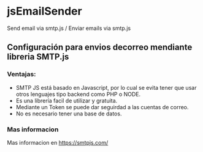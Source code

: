# jsEmailSender
Send email via smtp.js / Enviar emails via smtp.js

## Configuración para envios decorreo mendiante libreria SMTP.js

### Ventajas:

- SMTP JS está basado en Javascript, por lo cual se evita tener que usar otros lenguajes tipo backend como PHP o NODE.
- Es una librería facil de utilizar y gratuita.
- Mediante un Token se puede dar seguirdad a las cuentas de correo.
- No es necesario tener una base de datos.

### Mas informacion

Mas informacion en https://smtpjs.com/